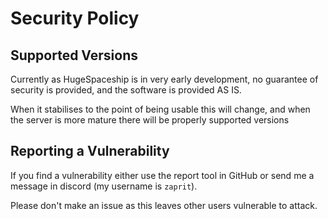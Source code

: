 # Security Policy

## Supported Versions

Currently as HugeSpaceship is in very early development, no guarantee of security is provided, and the software is provided AS IS.

When it stabilises to the point of being usable this will change, and when the server is more mature there will be properly supported versions

## Reporting a Vulnerability

If you find a vulnerability either use the report tool in GitHub or send me a message in discord (my username is `zaprit`).

Please don't make an issue as this leaves other users vulnerable to attack.
